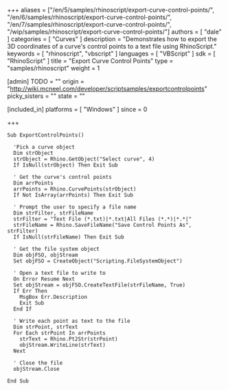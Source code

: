 +++
aliases = ["/en/5/samples/rhinoscript/export-curve-control-points/", "/en/6/samples/rhinoscript/export-curve-control-points/", "/en/7/samples/rhinoscript/export-curve-control-points/", "/wip/samples/rhinoscript/export-curve-control-points/"]
authors = [ "dale" ]
categories = [ "Curves" ]
description = "Demonstrates how to export the 3D coordinates of a curve's control points to a text file using RhinoScript."
keywords = [ "rhinoscript", "vbscript" ]
languages = [ "VBScript" ]
sdk = [ "RhinoScript" ]
title = "Export Curve Control Points"
type = "samples/rhinoscript"
weight = 1

[admin]
TODO = ""
origin = "http://wiki.mcneel.com/developer/scriptsamples/exportcontrolpoints"
picky_sisters = ""
state = ""

[included_in]
platforms = [ "Windows" ]
since = 0

+++

```vbnet
Sub ExportControlPoints()

  'Pick a curve object
  Dim strObject
  strObject = Rhino.GetObject("Select curve", 4)
  If IsNull(strObject) Then Exit Sub

  ' Get the curve's control points
  Dim arrPoints
  arrPoints = Rhino.CurvePoints(strObject)
  If Not IsArray(arrPoints) Then Exit Sub

  ' Prompt the user to specify a file name    
  Dim strFilter, strFileName
  strFilter = "Text File (*.txt)|*.txt|All Files (*.*)|*.*|"
  strFileName = Rhino.SaveFileName("Save Control Points As", strFilter)
  If IsNull(strFileName) Then Exit Sub

  ' Get the file system object
  Dim objFSO, objStream
  Set objFSO = CreateObject("Scripting.FileSystemObject")

  ' Open a text file to write to
  On Error Resume Next
  Set objStream = objFSO.CreateTextFile(strFileName, True)
  If Err Then
    MsgBox Err.Description
    Exit Sub
  End If

  ' Write each point as text to the file
  Dim strPoint, strText
  For Each strPoint In arrPoints
    strText = Rhino.Pt2Str(strPoint)
    objStream.WriteLine(strText)
  Next

  ' Close the file
  objStream.Close

End Sub
```
